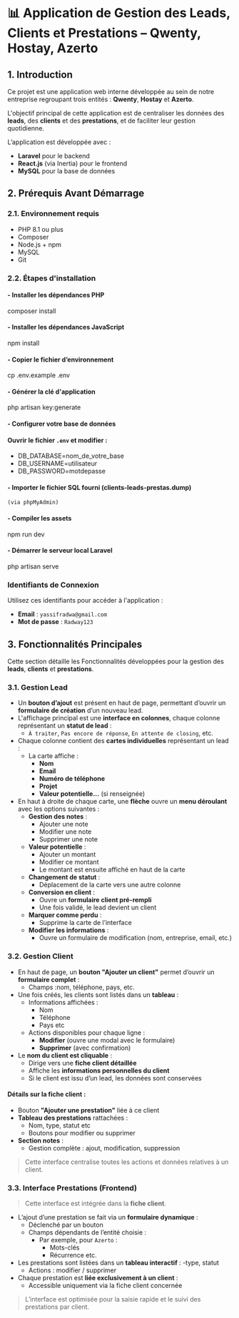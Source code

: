 # 📊 Application de Gestion des Leads, Clients et Prestations – Qwenty, Hostay, Azerto

## 1. Introduction

Ce projet est une application web interne développée au sein de notre entreprise regroupant trois entités : **Qwenty**, **Hostay** et **Azerto**.

L'objectif principal de cette application est de centraliser les données des **leads**, des **clients** et des **prestations**, et de faciliter leur gestion quotidienne.

L’application est développée avec :
- **Laravel** pour le backend
- **React.js** (via Inertia) pour le frontend
- **MySQL** pour la base de données



## 2. Prérequis Avant Démarrage

### 2.1. Environnement requis

- PHP 8.1 ou plus
- Composer
- Node.js + npm
- MySQL
- Git

### 2.2. Étapes d'installation

#### - Installer les dépendances PHP
   composer install

#### - Installer les dépendances JavaScript
   npm install

#### - Copier le fichier d’environnement
   cp .env.example .env

#### - Générer la clé d'application
   php artisan key:generate

#### - Configurer votre base de données
#### Ouvrir le fichier `.env` et modifier :
 - DB_DATABASE=nom_de_votre_base
 - DB_USERNAME=utilisateur
 - DB_PASSWORD=motdepasse

#### - Importer le fichier SQL fourni (clients-leads-prestas.dump)
    (via phpMyAdmin)

#### - Compiler les assets
   npm run dev

#### - Démarrer le serveur local Laravel
   php artisan serve

   ### Identifiants de Connexion 

Utilisez ces identifiants pour accéder à l'application :

- **Email** : `yassifradwa@gmail.com`  
- **Mot de passe** : `Radway123`
  
## 3. Fonctionnalités Principales

Cette section détaille les Fonctionnalités développées pour la gestion des **leads**, **clients** et **prestations**.



### 3.1. Gestion Lead 

- Un **bouton d’ajout** est présent en haut de page, permettant d’ouvrir un **formulaire de création** d’un nouveau lead.
- L'affichage principal est une **interface en colonnes**, chaque colonne représentant un **statut de lead** :
  - `À traiter`, `Pas encore de réponse`, `En attente de closing`, etc.
- Chaque colonne contient des **cartes individuelles** représentant un lead :
  - La carte affiche :
    - **Nom**
    - **Email**
    - **Numéro de téléphone**
    - **Projet**
    - **Valeur potentielle...** (si renseignée)
- En haut à droite de chaque carte, une **flèche** ouvre un **menu déroulant** avec les options suivantes :
  - **Gestion des notes** :
    - Ajouter une note
    - Modifier une note
    - Supprimer une note
  - **Valeur potentielle** :
    - Ajouter un montant
    - Modifier ce montant
    - Le montant est ensuite affiché en haut de la carte
  - **Changement de statut** :
    - Déplacement de la carte vers une autre colonne
  - **Conversion en client** :
    - Ouvre un **formulaire client pré-rempli**
    - Une fois validé, le lead devient un client
  - **Marquer comme perdu** :
    - Supprime la carte de l’interface
  - **Modifier les informations** :
    - Ouvre un formulaire de modification (nom, entreprise, email, etc.)



### 3.2. Gestion Client 

- En haut de page, un **bouton "Ajouter un client"** permet d’ouvrir un **formulaire complet** :
  - Champs :nom, téléphone, pays, etc.
- Une fois créés, les clients sont listés dans un **tableau** :
  - Informations affichées :
    - Nom
    - Téléphone
    - Pays etc
  - Actions disponibles pour chaque ligne :
    - **Modifier** (ouvre une modal avec le formulaire)
    - **Supprimer** (avec confirmation)
- Le **nom du client est cliquable** :
  - Dirige vers une **fiche client détaillée**
  - Affiche les **informations personnelles du client**
  - Si le client est issu d’un lead, les données sont conservées

#### Détails sur la fiche client :
- Bouton **"Ajouter une prestation"** liée à ce client
- **Tableau des prestations** rattachées :
  - Nom, type, statut etc 
  - Boutons pour modifier ou supprimer
- **Section notes** :
  - Gestion complète : ajout, modification, suppression

> Cette interface centralise toutes les actions et données relatives à un client.



### 3.3. Interface Prestations (Frontend)

> Cette interface est intégrée dans la **fiche client**.

- L’ajout d’une prestation se fait via un **formulaire dynamique** :
  - Déclenché par un bouton
  - Champs dépendants de l’entité choisie :
    - Par exemple, pour `Azerto` :
      - Mots-clés
      - Récurrence etc.
- Les prestations sont listées dans un **tableau interactif** :
  -type, statut
  - Actions : modifier / supprimer
- Chaque prestation est **liée exclusivement à un client** :
  - Accessible uniquement via la fiche client concernée

> L’interface est optimisée pour la saisie rapide et le suivi des prestations par client.


